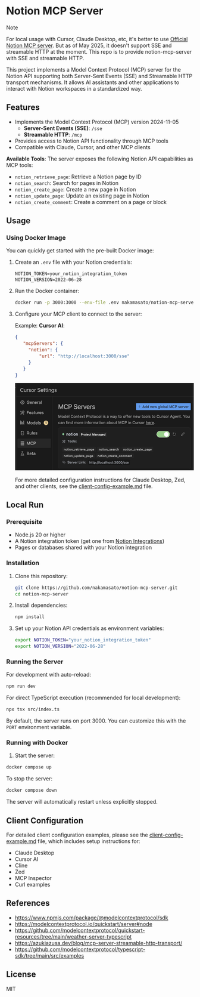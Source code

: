 # Notion MCP Server

> [!NOTE]
> For local usage with Cursor, Claude Desktop, etc, it's better to use [Official Notion MCP server](https://github.com/makenotion/notion-mcp-server). But as of May 2025, it doesn't support SSE and streamable HTTP at the moment. This repo is to provide notion-mcp-server with SSE and streamable HTTP.

This project implements a Model Context Protocol (MCP) server for the Notion API supporting both Server-Sent Events (SSE) and Streamable HTTP transport mechanisms. It allows AI assistants and other applications to interact with Notion workspaces in a standardized way.

## Features

- Implements the Model Context Protocol (MCP) version 2024-11-05
  - **Server-Sent Events (SSE)**: `/sse`
  - **Streamable HTTP**: `/mcp`
- Provides access to Notion API functionality through MCP tools
- Compatible with Claude, Cursor, and other MCP clients

**Available Tools**: The server exposes the following Notion API capabilities as MCP tools:

- `notion_retrieve_page`: Retrieve a Notion page by ID
- `notion_search`: Search for pages in Notion
- `notion_create_page`: Create a new page in Notion
- `notion_update_page`: Update an existing page in Notion
- `notion_create_comment`: Create a comment on a page or block

## Usage

### Using Docker Image

You can quickly get started with the pre-built Docker image:

1. Create an `.env` file with your Notion credentials:
   ```
   NOTION_TOKEN=your_notion_integration_token
   NOTION_VERSION=2022-06-28
   ```

2. Run the Docker container:
   ```bash
   docker run -p 3000:3000 --env-file .env nakamasato/notion-mcp-server:0.1.2
   ```

3. Configure your MCP client to connect to the server:

   Example: **Cursor AI**:

   ```json
   {
      "mcpServers": {
        "notion": {
            "url": "http://localhost:3000/sse"
        }
      }
   }
   ```

   ![](docs/cursor-mcp.png)

   For more detailed configuration instructions for Claude Desktop, Zed, and other clients, see the [client-config-example.md](client-config-example.md) file.

## Local Run

### Prerequisite

- Node.js 20 or higher
- A Notion integration token (get one from [Notion Integrations](https://www.notion.so/profile/integrations))
- Pages or databases shared with your Notion integration

### Installation

1. Clone this repository:
   ```bash
   git clone https://github.com/nakamasato/notion-mcp-server.git
   cd notion-mcp-server
   ```

2. Install dependencies:
   ```bash
   npm install
   ```

3. Set up your Notion API credentials as environment variables:
   ```bash
   export NOTION_TOKEN="your_notion_integration_token"
   export NOTION_VERSION="2022-06-28"
   ```

### Running the Server

For development with auto-reload:
```bash
npm run dev
```

For direct TypeScript execution (recommended for local development):
```bash
npx tsx src/index.ts
```

By default, the server runs on port 3000. You can customize this with the `PORT` environment variable.

### Running with Docker

1. Start the server:
```bash
docker compose up
```

To stop the server:
```bash
docker compose down
```

The server will automatically restart unless explicitly stopped.


## Client Configuration

For detailed client configuration examples, please see the [client-config-example.md](client-config-example.md) file, which includes setup instructions for:

- Claude Desktop
- Cursor AI
- Cline
- Zed
- MCP Inspector
- Curl examples


## References

- https://www.npmjs.com/package/@modelcontextprotocol/sdk
- https://modelcontextprotocol.io/quickstart/server#node
- https://github.com/modelcontextprotocol/quickstart-resources/tree/main/weather-server-typescript
- https://azukiazusa.dev/blog/mcp-server-streamable-http-transport/
- https://github.com/modelcontextprotocol/typescript-sdk/tree/main/src/examples

## License

MIT
